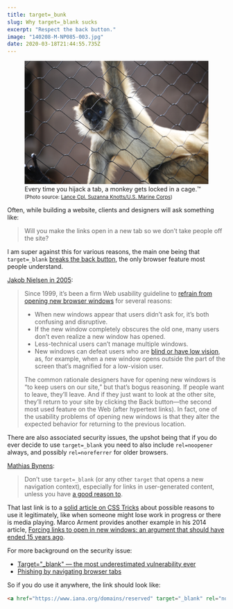 ```yaml
---
title: target=_bunk
slug: Why target=_blank sucks
excerpt: "Respect the back button."
image: "140208-M-NP085-003.jpg"
date: 2020-03-18T21:44:55.735Z
---
```


<figure class="mw848">
<img src="140208-M-NP085-003.jpg"
     alt="A black-handed spider monkey hangs from the chain link fence of its enclosure at the Honolulu Zoo, Feb. 10, 2014." /><br />
<figcaption>
Every time you hijack a tab, a monkey gets locked in a cage.&trade;<br />
<small>(Photo source: <a href="https://www.mcbhawaii.marines.mil/News/News-Article-Display/Article/540194/honolulu-zoo-wild-about-giving-back/">Lance Cpl. Suzanna&nbsp;Knotts/U.S. Marine&nbsp;Corps</a>)</small>
</figcaption>
</figure>

Often, while building a website, clients and designers will ask something like:

> Will you make the links open in a new tab so we don’t take people off the site?

I am super against this for various reasons, the main one being that `target=_blank` [breaks the back button](https://news.ycombinator.com/item?id=7040661), the only browser feature most people understand.

[Jakob Nielsen in 2005](https://www.nngroup.com/articles/open-new-windows-for-pdfs/):

> Since 1999, it’s been a firm Web usability guideline to [refrain from opening new browser windows](https://www.nngroup.com/articles/the-top-ten-web-design-mistakes-of-1999) for several reasons:
>
> - When new windows appear that users didn’t ask for, it’s both confusing and disruptive.
> - If the new window completely obscures the old one, many users don’t even realize a new window has opened.
> - Less-technical users can’t manage multiple windows.
> - New windows can defeat users who are [blind or have low vision](https://www.nngroup.com/articles/beyond-accessibility-treating-users-with-disabilities-as-people), as, for example, when a new window opens outside the part of the screen that’s magnified for a low-vision user.
>
> The common rationale designers have for opening new windows is “to keep users on our site,” but that’s bogus reasoning. If people want to leave, they’ll leave. And if they just want to look at the other site, they’ll return to your site by clicking the Back button—the second most used feature on the Web (after hypertext links). In fact, one of the usability problems of opening new windows is that they alter the expected behavior for returning to the previous location.

There are also associated security issues, the upshot being that if you do ever decide to use `target=_blank` you need to also include `rel=noopener` always, and possibly `rel=noreferrer` for older browsers.

[Mathias Bynens](https://mathiasbynens.github.io/rel-noopener/):

> Don’t use `target=_blank` (or any other `target` that opens a new navigation context), especially for links in user-generated content, unless you have [a good reason to](https://css-tricks.com/use-target_blank/).

That last link is to a [solid article on CSS Tricks](https://css-tricks.com/use-target_blank/) about possible reasons to use it legitimately, like when someone might lose work in progress or there is media playing. Marco Arment provides another example in his 2014 article, [Forcing links to open in new windows: an argument that should have ended 15 years ago](https://marco.org/2014/01/10/target-blank).

For more background on the security issue:

- [Target="_blank" — the most underestimated vulnerability ever](https://medium.com/@jitbit/target-blank-the-most-underestimated-vulnerability-ever-96e328301f4c)
- [Phishing by navigating browser tabs](https://sites.google.com/site/bughunteruniversity/nonvuln/phishing-with-window-opener)

So if you do use it anywhere, the link should look like:

```html
<a href="https://www.iana.org/domains/reserved" target="_blank" rel="noopener noreferrer">Example domains</a>
```
